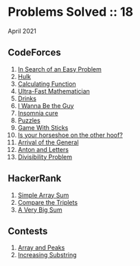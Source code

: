 # Problems Solved :: 18
April 2021

CodeForces
-----------------
1. [In Search of an Easy Problem](https://codeforces.com/problemset/problem/1030/A)
1. [Hulk](https://codeforces.com/problemset/problem/705/A)
1. [Calculating Function](https://codeforces.com/problemset/problem/486/A)
1. [Ultra-Fast Mathematician](https://codeforces.com/problemset/problem/61/A)
1. [Drinks](https://codeforces.com/problemset/problem/200/B)
1. [I Wanna Be the Guy](https://codeforces.com/contest/469/problem/A)
1. [Insomnia cure](https://codeforces.com/problemset/problem/148/A)
1. [Puzzles](https://codeforces.com/problemset/problem/337/A)
1. [Game With Sticks](https://codeforces.com/problemset/problem/451/A)
1. [Is your horseshoe on the other hoof?](https://codeforces.com/problemset/problem/228/A)
1. [Arrival of the General](https://codeforces.com/problemset/problem/144/A)
1. [Anton and Letters](https://codeforces.com/problemset/problem/443/A)
1. [Divisibility Problem](https://codeforces.com/problemset/problem/1328/A)

HackerRank
-----------------
1. [Simple Array Sum](https://www.hackerrank.com/challenges/simple-array-sum/problem)
1. [Compare the Triplets](https://www.hackerrank.com/challenges/compare-the-triplets/problem)
1. [A Very Big Sum](https://www.hackerrank.com/challenges/a-very-big-sum/problem)

Contests
-----------------
1. [Array and Peaks](https://codeforces.com/problemset/problem/1513/A)
1. [Increasing Substring](https://codingcompetitions.withgoogle.com/kickstart/round/0000000000435a5b/000000000077a882)
